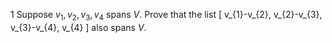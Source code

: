 1 Suppose $v_{1}, v_{2}, v_{3}, v_{4}$ spans $V$. Prove that the list
\[
v_{1}-v_{2}, v_{2}-v_{3}, v_{3}-v_{4}, v_{4}
\]
also spans $V$.
